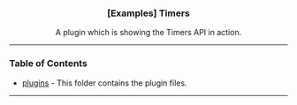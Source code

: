   <h3 align="center">[Examples] Timers</h3>

  <p align="center">
    A plugin which is showing the Timers API in action.
    <br/>
  </p>
</p>

---

### Table of Contents

- [plugins](./plugins) - This folder contains the plugin files.

---
